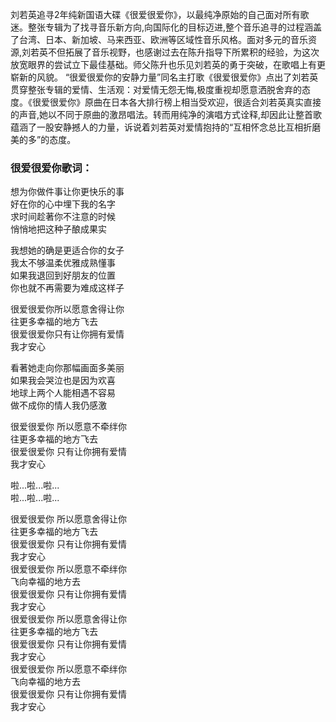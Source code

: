 

刘若英追寻2年纯新国语大碟《很爱很爱你》，以最纯净原始的自己面对所有歌迷。整张专辑为了找寻音乐新方向,向国际化的目标迈进,整个音乐追寻的过程涵盖了台湾、日本、新加坡、马来西亚、欧洲等区域性音乐风格。面对多元的音乐资源,刘若英不但拓展了音乐视野，也感谢过去在陈升指导下所累积的经验，为这次放宽眼界的尝试立下最佳基础。师父陈升也乐见刘若英的勇于突破，在歌唱上有更崭新的风貌。
“很爱很爱你的安静力量”同名主打歌《很爱很爱你》点出了刘若英贯穿整张专辑的爱情、生活观：对爱情无怨无悔,极度重视却愿意洒脱舍弃的态度。《很爱很爱你》原曲在日本各大排行榜上相当受欢迎，很适合刘若英真实直接的声音,她以不同于原曲的激昂唱法。转而用纯净的演唱方式诠释,却因此让整首歌蕴涵了一股安静撼人的力量，诉说着刘若英对爱情抱持的“互相怀念总比互相折磨美的多”的态度。

### 很爱很爱你歌词：

想为你做件事让你更快乐的事  
好在你的心中埋下我的名字  
求时间趁著你不注意的时候  
悄悄地把这种子酿成果实

我想她的确是更适合你的女子  
我太不够温柔优雅成熟懂事  
如果我退回到好朋友的位置  
你也就不再需要为难成这样子

很爱很爱你所以愿意舍得让你  
往更多幸福的地方飞去  
很爱很爱你只有让你拥有爱情  
我才安心

看著她走向你那幅画面多美丽  
如果我会哭泣也是因为欢喜  
地球上两个人能相遇不容易  
做不成你的情人我仍感激

很爱很爱你 所以愿意不牵绊你  
往更多幸福的地方飞去  
很爱很爱你 只有让你拥有爱情  
我才安心

啦...啦...啦...  
啦...啦...啦...

很爱很爱你 所以愿意舍得让你  
往更多幸福的地方飞去  
很爱很爱你 只有让你拥有爱情  
我才安心  
很爱很爱你 所以愿意不牵绊你  
飞向幸福的地方去  
很爱很爱你 只有让你拥有爱情  
我才安心  
很爱很爱你 所以愿意舍得让你  
往更多幸福的地方飞去  
很爱很爱你 只有让你拥有爱情  
我才安心  
很爱很爱你 所以愿意不牵绊你  
飞向幸福的地方去  
很爱很爱你 只有让你拥有爱情  
我才安心

